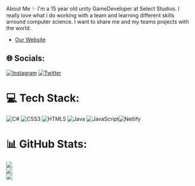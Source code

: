 About Me ✨
I'm a 15 year old unity GameDeveloper at Select Studios. I really love what i do working with a team and learning different skills arround computer science.
I want to share me and my teams projects with the world. 

- [Our Website]("www.select-studios.com")

## 🌐 Socials:
[![Instagram](https://img.shields.io/badge/Instagram-%23E4405F.svg?logo=Instagram&logoColor=white)](https://instagram.com/esmylesw) [![Twitter](https://img.shields.io/badge/Twitter-%231DA1F2.svg?logo=Twitter&logoColor=white)](https://twitter.com/itsMellurboo) 

# 💻 Tech Stack:
![C#](https://img.shields.io/badge/c%23-%23239120.svg?style=for-the-badge&logo=c-sharp&logoColor=white) ![CSS3](https://img.shields.io/badge/css3-%231572B6.svg?style=for-the-badge&logo=css3&logoColor=white) ![HTML5](https://img.shields.io/badge/html5-%23E34F26.svg?style=for-the-badge&logo=html5&logoColor=white) ![Java](https://img.shields.io/badge/java-%23ED8B00.svg?style=for-the-badge&logo=java&logoColor=white) ![JavaScript](https://img.shields.io/badge/javascript-%23323330.svg?style=for-the-badge&logo=javascript&logoColor=%23F7DF1E)![Netlify](https://img.shields.io/badge/netlify-%23000000.svg?style=for-the-badge&logo=netlify&logoColor=#00C7B7)

# 📊 GitHub Stats:
![](https://github-readme-stats.vercel.app/api?username=Mellurboo&theme=dark&hide_border=false&include_all_commits=true&count_private=false)<br/>
![](https://github-readme-streak-stats.herokuapp.com/?user=Mellurboo&theme=dark&hide_border=false)<br/>
![](https://github-readme-stats.vercel.app/api/top-langs/?username=Mellurboo&theme=dark&hide_border=false&include_all_commits=true&count_private=false&layout=compact)
